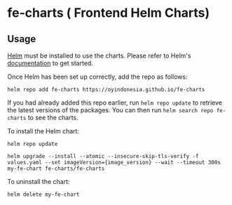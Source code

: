 # fe-charts ( Frontend Helm Charts)
## Usage

[Helm](https://helm.sh) must be installed to use the charts.  Please refer to
Helm's [documentation](https://helm.sh/docs) to get started.

Once Helm has been set up correctly, add the repo as follows:

  `helm repo add fe-charts https://oyindonesia.github.io/fe-charts`

If you had already added this repo earlier, run `helm repo update` to retrieve
the latest versions of the packages.  You can then run `helm search repo fe-charts` to see the charts.

To install the Helm chart:

    helm repo update

    helm upgrade --install --atomic --insecure-skip-tls-verify -f values.yaml --set imageVersion={image_version} --wait --timeout 300s my-fe-chart fe-charts/fe-charts

To uninstall the chart:

    helm delete my-fe-chart
